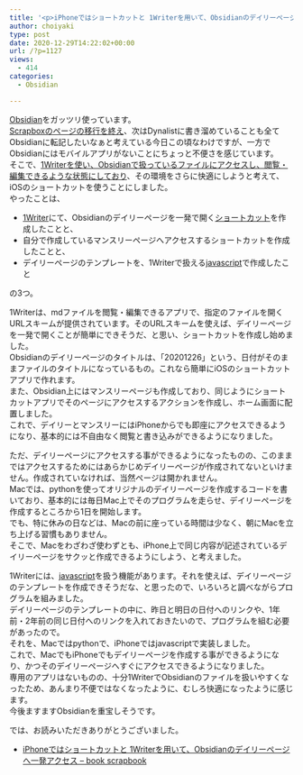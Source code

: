 ```yaml
---
title: '<p>iPhoneではショートカットと 1Writerを用いて、Obsidianのデイリーページへ一発アクセス<br />'
author: choiyaki
type: post
date: 2020-12-29T14:22:02+00:00
url: /?p=1127
views:
  - 414
categories:
  - Obsidian

---
```

[Obsidian][1]をガッツリ使っています。  
[Scrapboxのページの移行を終え][2]、次はDynalistに書き溜めていることも全てObsidianに転記したいなぁと考えている今日この頃なわけですが、一方でObsidianにはモバイルアプリがないことにちょっと不便さを感じています。  
そこで、[1Writerを使い、Obsidianで扱っているファイルにアクセスし、閲覧・編集できるような状態にしており][3]、その環境をさらに快適にしようと考えて、iOSのショートカットを使うことにしました。  
やったことは、

  * [1Writer][4]にて、Obsidianのデイリーページを一発で開く[ショートカット][5]を作成したことと、
  * 自分で作成しているマンスリーページへアクセスするショートカットを作成したことと、
  * デイリーページのテンプレートを、1Writerで扱える[javascript][6]で作成したこと

の3つ。

1Writerは、mdファイルを閲覧・編集できるアプリで、指定のファイルを開くURLスキームが提供されています。そのURLスキームを使えば、デイリーページを一発で開くことが簡単にできそうだ、と思い、ショートカットを作成し始めました。  
Obsidianのデイリーページのタイトルは、「20201226」という、日付がそのままファイルのタイトルになっているもの。これなら簡単にiOSのショートカットアプリで作れます。  
また、Obsidian上にはマンスリーページも作成しており、同じようにショートカットアプリでそのページにアクセスするアクションを作成し、ホーム画面に配置しました。  
これで、デイリーとマンスリーにはiPhoneからでも即座にアクセスできるようになり、基本的には不自由なく閲覧と書き込みができるようになりました。

ただ、デイリーページにアクセスする事ができるようになったものの、このままではアクセスするためにはあらかじめデイリーページが作成されてないといけません。作成されていなければ、当然ページは開かれません。  
Macでは、pythonを使ってオリジナルのデイリーページを作成するコードを書いており、基本的には毎日Mac上でそのプログラムを走らせ、デイリーページを作成するところから1日を開始します。  
でも、特に休みの日などは、Macの前に座っている時間は少なく、朝にMacを立ち上げる習慣もありません。  
そこで、Macをわざわざ使わずとも、iPhone上で同じ内容が記述されているデイリーページをサクッと作成できるようにしよう、と考えました。

1Writerには、[javascript][6]を扱う機能があります。それを使えば、デイリーページのテンプレートを作成できそうだな、と思ったので、いろいろと調べながらプログラムを組みました。  
デイリーページのテンプレートの中に、昨日と明日の日付へのリンクや、1年前・2年前の同じ日付へのリンクを入れておきたいので、プログラムを組む必要があったので。  
それを、Macではpythonで、iPhoneではjavascriptで実装しました。  
これで、MacでもiPhoneでもデイリーページを作成する事ができるようになり、かつそのデイリーページへすぐにアクセスできるようになりました。  
専用のアプリはないものの、十分1WriterでObsidianのファイルを扱いやすくなったため、あんまり不便ではなくなったように、むしろ快適になったように感じます。  
今後ますますObsidianを重宝しそうです。

では、お読みいただきありがとうございました。

  * [iPhoneではショートカットと 1Writerを用いて、Obsidianのデイリーページへ一発アクセス &#8211; book scrapbook][7]

 [1]: https://scrapbox.io/choiyaki-hondana/Obsidian
 [2]: https://choiyaki.com/?p=1120
 [3]: https://choiyaki.com/?p=1105
 [4]: https://scrapbox.io/choiyaki-hondana/1Writer
 [5]: https://scrapbox.io/choiyaki-hondana/%E3%82%B7%E3%83%A7%E3%83%BC%E3%83%88%E3%82%AB%E3%83%83%E3%83%88
 [6]: https://scrapbox.io/choiyaki-hondana/javascript
 [7]: https://scrapbox.io/choiyaki-hondana/iPhone%E3%81%A6%E3%82%99%E3%81%AF%E3%82%B7%E3%83%A7%E3%83%BC%E3%83%88%E3%82%AB%E3%83%83%E3%83%88%E3%81%A8_1Writer%E3%82%92%E7%94%A8%E3%81%84%E3%81%A6%E3%80%81Obsidian%E3%81%AE%E3%83%86%E3%82%99%E3%82%A4%E3%83%AA%E3%83%BC%E3%83%98%E3%82%9A%E3%83%BC%E3%82%B7%E3%82%99%E3%81%B8%E4%B8%80%E7%99%BA%E3%82%A2%E3%82%AF%E3%82%BB%E3%82%B9